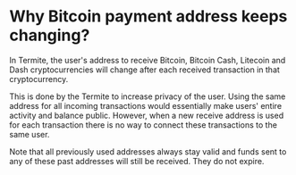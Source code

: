 # Why Bitcoin payment address keeps changing?

In Termite, the user's address to receive Bitcoin, Bitcoin Cash, Litecoin and Dash cryptocurrencies will change after each received transaction in that cryptocurrency.

This is done by the Termite to increase privacy of the user. Using the same address for all incoming transactions would essentially make users' entire activity and balance public. However, when a new receive address is used for each transaction there is no way to connect these transactions to the same user.

Note that all previously used addresses always stay valid and funds sent to any of these past addresses will still be received. They do not expire.


